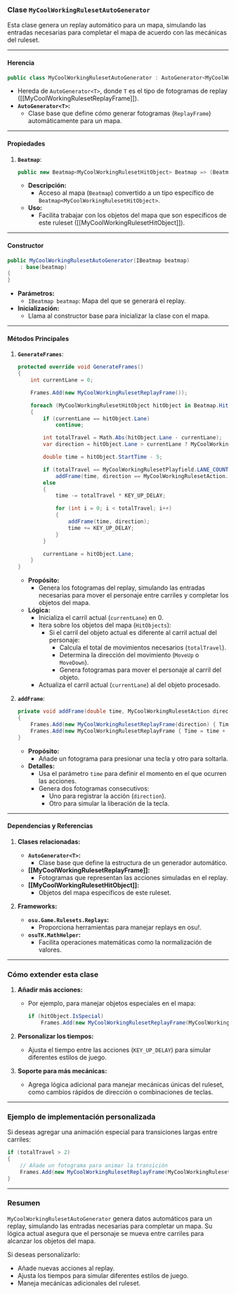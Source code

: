 ### **Clase `MyCoolWorkingRulesetAutoGenerator`**

Esta clase genera un replay automático para un mapa, simulando las entradas necesarias para completar el mapa de acuerdo con las mecánicas del ruleset.

---

#### **Herencia**

```csharp
public class MyCoolWorkingRulesetAutoGenerator : AutoGenerator<MyCoolWorkingRulesetReplayFrame>
```

- Hereda de `AutoGenerator<T>`, donde `T` es el tipo de fotogramas de replay ([[MyCoolWorkingRulesetReplayFrame]]).
- **`AutoGenerator<T>`:**
    - Clase base que define cómo generar fotogramas (`ReplayFrame`) automáticamente para un mapa.

---

#### **Propiedades**

1. **`Beatmap`**:
    
    ```csharp
    public new Beatmap<MyCoolWorkingRulesetHitObject> Beatmap => (Beatmap<MyCoolWorkingRulesetHitObject>)base.Beatmap;
    ```
    
    - **Descripción:**
        - Acceso al mapa (`Beatmap`) convertido a un tipo específico de `Beatmap<MyCoolWorkingRulesetHitObject>`.
    - **Uso:**
        - Facilita trabajar con los objetos del mapa que son específicos de este ruleset ([[MyCoolWorkingRulesetHitObject]]).

---

#### **Constructor**

```csharp
public MyCoolWorkingRulesetAutoGenerator(IBeatmap beatmap)
    : base(beatmap)
{
}
```

- **Parámetros:**
    - `IBeatmap beatmap`: Mapa del que se generará el replay.
- **Inicialización:**
    - Llama al constructor base para inicializar la clase con el mapa.

---

#### **Métodos Principales**

1. **`GenerateFrames`**:
    
    ```csharp
    protected override void GenerateFrames()
    {
        int currentLane = 0;
    
        Frames.Add(new MyCoolWorkingRulesetReplayFrame());
    
        foreach (MyCoolWorkingRulesetHitObject hitObject in Beatmap.HitObjects)
        {
            if (currentLane == hitObject.Lane)
                continue;
    
            int totalTravel = Math.Abs(hitObject.Lane - currentLane);
            var direction = hitObject.Lane > currentLane ? MyCoolWorkingRulesetAction.MoveDown : MyCoolWorkingRulesetAction.MoveUp;
    
            double time = hitObject.StartTime - 5;
    
            if (totalTravel == MyCoolWorkingRulesetPlayfield.LANE_COUNT - 1)
                addFrame(time, direction == MyCoolWorkingRulesetAction.MoveDown ? MyCoolWorkingRulesetAction.MoveUp : MyCoolWorkingRulesetAction.MoveDown);
            else
            {
                time -= totalTravel * KEY_UP_DELAY;
    
                for (int i = 0; i < totalTravel; i++)
                {
                    addFrame(time, direction);
                    time += KEY_UP_DELAY;
                }
            }
    
            currentLane = hitObject.Lane;
        }
    }
    ```
    
    - **Propósito:**
        - Genera los fotogramas del replay, simulando las entradas necesarias para mover el personaje entre carriles y completar los objetos del mapa.
    - **Lógica:**
        - Inicializa el carril actual (`currentLane`) en 0.
        - Itera sobre los objetos del mapa (`HitObjects`):
            - Si el carril del objeto actual es diferente al carril actual del personaje:
                - Calcula el total de movimientos necesarios (`totalTravel`).
                - Determina la dirección del movimiento (`MoveUp` o `MoveDown`).
                - Genera fotogramas para mover el personaje al carril del objeto.
        - Actualiza el carril actual (`currentLane`) al del objeto procesado.
2. **`addFrame`**:
    
    ```csharp
    private void addFrame(double time, MyCoolWorkingRulesetAction direction)
    {
        Frames.Add(new MyCoolWorkingRulesetReplayFrame(direction) { Time = time });
        Frames.Add(new MyCoolWorkingRulesetReplayFrame { Time = time + KEY_UP_DELAY }); //Release the keys as well
    }
    ```
    
    - **Propósito:**
        - Añade un fotograma para presionar una tecla y otro para soltarla.
    - **Detalles:**
        - Usa el parámetro `time` para definir el momento en el que ocurren las acciones.
        - Genera dos fotogramas consecutivos:
            - Uno para registrar la acción (`direction`).
            - Otro para simular la liberación de la tecla.

---

#### **Dependencias y Referencias**

1. **Clases relacionadas:**
    
    - **`AutoGenerator<T>`:**
        - Clase base que define la estructura de un generador automático.
    - **[[MyCoolWorkingRulesetReplayFrame]]:**
        - Fotogramas que representan las acciones simuladas en el replay.
    - **[[MyCoolWorkingRulesetHitObject]]:**
        - Objetos del mapa específicos de este ruleset.
2. **Frameworks:**
    
    - **`osu.Game.Rulesets.Replays`:**
        - Proporciona herramientas para manejar replays en osu!.
    - **`osuTK.MathHelper`:**
        - Facilita operaciones matemáticas como la normalización de valores.

---

### **Cómo extender esta clase**

1. **Añadir más acciones:**
    
    - Por ejemplo, para manejar objetos especiales en el mapa:
        
        ```csharp
        if (hitObject.IsSpecial)
            Frames.Add(new MyCoolWorkingRulesetReplayFrame(MyCoolWorkingRulesetAction.SpecialAction) { Time = hitObject.StartTime });
        ```
        
2. **Personalizar los tiempos:**
    
    - Ajusta el tiempo entre las acciones (`KEY_UP_DELAY`) para simular diferentes estilos de juego.
3. **Soporte para más mecánicas:**
    
    - Agrega lógica adicional para manejar mecánicas únicas del ruleset, como cambios rápidos de dirección o combinaciones de teclas.

---

### **Ejemplo de implementación personalizada**

Si deseas agregar una animación especial para transiciones largas entre carriles:

```csharp
if (totalTravel > 2)
{
    // Añade un fotograma para animar la transición
    Frames.Add(new MyCoolWorkingRulesetReplayFrame(MyCoolWorkingRulesetAction.SpecialTransition) { Time = time - 50 });
}
```

---

### **Resumen**

`MyCoolWorkingRulesetAutoGenerator` genera datos automáticos para un replay, simulando las entradas necesarias para completar un mapa. Su lógica actual asegura que el personaje se mueva entre carriles para alcanzar los objetos del mapa.

Si deseas personalizarlo:

- Añade nuevas acciones al replay.
- Ajusta los tiempos para simular diferentes estilos de juego.
- Maneja mecánicas adicionales del ruleset.